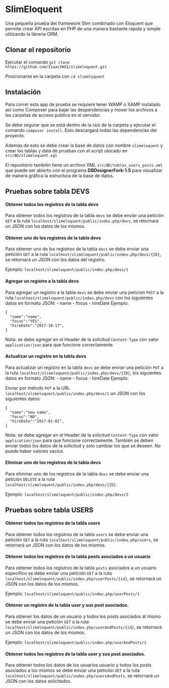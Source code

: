 # SlimEloquent

Una pequeña prueba del framework Slim combinado con Eloquent que permite crear API escritas en PHP de una manera bastante rápida y simple utilizando la libreria ORM.

## Clonar el repositorio

Ejecutar el comando `git clone https://github.com/IsaacYAGI/slimeloquent.git`

Posicionarse en la carpeta con `cd slimeloquent`

## Instalación

Para correr esta app de prueba se requiere tener WAMP o XAMP instalado así como Composer para bajar las despendencias y mover los archivos a las carpetas de acceso publico en el servidor.

Se debe segurar que se está dentro de la raiz de la carpeta y ejecutar el comando `composer install`. Esto descargará todas las dependencias del proyecto.

Además de esto se debe crear la base de datos con nombre `slimeloquent` y crear las tablas y data de pruebas con el script ubicado en `src/BD/slimeloquent.sql`

El repositorio también tiene un archivo XML `src/BD/tablas_users_posts.xml` que puede ser abierto con el programa **DBDesignerFork-1.5** para visualizar de manera gráfica la estructura de la base de datos.

## Pruebas sobre tabla DEVS

#### Obtener todos los registros de la tabla devs
Para obtener todos los registros de la tabla `devs` se debe enviar una petición `GET` a la ruta `localhost/slimeloquent/public/index.php/devs`, se retornará un JSON con los datos de los mismos.

#### Obtener uno de los registros de la tabla devs

Para obtener uno de los registros de la tabla `devs` se debe enviar una petición `GET` a la ruta `localhost/slimeloquent/public/index.php/devs/{ID}`, se retornará un JSON con los datos del registro. 

Ejemplo: `localhost/slimeloquent/public/index.php/devs/1`

#### Agregar un registro a la tabla devs

Para agregar un registro a la tabla `devs` se debe enviar una petición `POST` a la ruta `localhost/slimeloquent/public/index.php/devs` con los siguientes datos en formato JSON: 
	- name
	- focus
	- hireDate
Ejemplo: 
```
{
  "name":"name",
  "focus":"YES",
  "hireDate":"2017-10-17",
}
```
Nota: se debe agregar en el Header de la solicitud `Content-Type` con valor `application/json` para que funcione correctamente.

#### Actualizar un registro en la tabla devs

Para actualizar un registro en la tabla `devs` se debe enviar una petición `PUT` a la ruta `localhost/slimeloquent/public/index.php/devs/{ID}`, los siguientes datos en formato JSON: 
	- name
	- focus
	- hireDate
Ejemplo: 

Enviar por método `PUT` a la URL `localhost/slimeloquent/public/index.php/devs/1` un JSON con los siguientes datos:

```
{
  "name":"new name",
  "focus":"NO",
  "hireDate":"2017-01-01",
}
```
Nota: se debe agregar en el Header de la solicitud `Content-Type` con valor `application/json` para que funcione correctamente. También se deben enviar todos los datos de la solicitud y solo cambiar los que se deseen. No puede haber valores vacíos.

#### Eliminar uno de los registros de la tabla devs

Para eliminar uno de los registros de la tabla `devs` se debe enviar una petición `DELETE` a la ruta `localhost/slimeloquent/public/index.php/devs/{ID}`.

Ejemplo: `localhost/slimeloquent/public/index.php/devs/2`

## Pruebas sobre tabla USERS

#### Obtener todos los registros de la tabla users
Para obtener todos los registros de la tabla `users` se debe enviar una petición `GET` a la ruta `localhost/slimeloquent/public/index.php/users`, se retornará un JSON con los datos de los mismos.

#### Obtener todos los registros de la tabla posts asociados a un usuario
Para obtener todos los registros de la tabla `posts` asociados a un usuario específico se debe enviar una petición `GET` a la ruta `localhost/slimeloquent/public/index.php/userPosts/{id}`, se retornará un JSON con los datos de los mismos.

Ejemplo: `localhost/slimeloquent/public/index.php/userPosts/1`

#### Obtener un registro de la tabla user y sus post asociados.
Para obtener los datos de un usuario y todos los posts asociados al mismo se debe enviar una petición `GET` a la ruta `localhost/slimeloquent/public/index.php/userAndPosts/{id}`, se retornará un JSON con los datos de los mismos.

Ejemplo: `localhost/slimeloquent/public/index.php/userAndPosts/1`

#### Obtener todos los registros de la tabla user y sus post asociados.
Para obtener todos los datos de los usuarios usuario y todos los posts asociados a los mismos se debe enviar una petición `GET` a la ruta `localhost/slimeloquent/public/index.php/usersAndPosts`, se retornará un JSON con los datos solicitados.